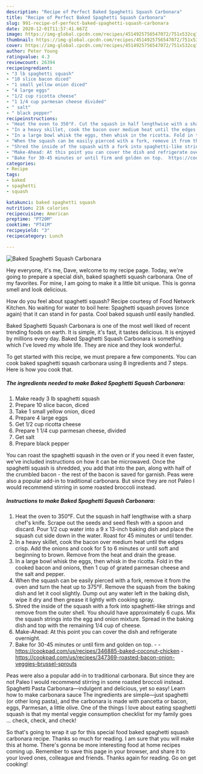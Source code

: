```yaml
---
description: "Recipe of Perfect Baked Spaghetti Squash Carbonara"
title: "Recipe of Perfect Baked Spaghetti Squash Carbonara"
slug: 991-recipe-of-perfect-baked-spaghetti-squash-carbonara
date: 2020-12-01T11:57:41.667Z
image: https://img-global.cpcdn.com/recipes/4514925756547072/751x532cq70/baked-spaghetti-squash-carbonara-recipe-main-photo.jpg
thumbnail: https://img-global.cpcdn.com/recipes/4514925756547072/751x532cq70/baked-spaghetti-squash-carbonara-recipe-main-photo.jpg
cover: https://img-global.cpcdn.com/recipes/4514925756547072/751x532cq70/baked-spaghetti-squash-carbonara-recipe-main-photo.jpg
author: Peter Young
ratingvalue: 4.3
reviewcount: 26394
recipeingredient:
- "3 lb spaghetti squash"
- "10 slice bacon diced"
- "1 small yellow onion diced"
- "4 large eggs"
- "1/2 cup ricotta cheese"
- "1 1/4 cup parmesan cheese divided"
- " salt"
- " black pepper"
recipeinstructions:
- "Heat the oven to 350°F. Cut the squash in half lengthwise with a sharp chef&#39;s knife. Scrape out the seeds and seed flesh with a spoon and discard. Pour 1/2 cup water into a 9 x 13-inch baking dish and place the squash cut side down in the water. Roast for 45 minutes or until tender."
- "In a heavy skillet, cook the bacon over medium heat until the edges crisp. Add the onions and cook for 5 to 6 minutes or until soft and beginning to brown. Remove from the heat and drain the grease."
- "In a large bowl whisk the eggs, then whisk in the ricotta. Fold in the cooked bacon and onions, then 1 cup of grated parmesan cheese and the salt and pepper."
- "When the squash can be easily pierced with a fork, remove it from the oven and turn the heat up to 375°F. Remove the squash from the baking dish and let it cool slightly. Dump out any water left in the baking dish, wipe it dry and then grease it lightly with cooking spray."
- "Shred the inside of the squash with a fork into spaghetti-like strings and remove from the outer shell. You should have approximately 6 cups. Mix the squash strings into the egg and onion mixture. Spread in the baking dish and top with the remaining 1/4 cup of cheese."
- "Make-Ahead: At this point you can cover the dish and refrigerate overnight."
- "Bake for 30-45 minutes or until firm and golden on top.  https://cookpad.com/us/recipes/346885-baked-coconut-chicken https://cookpad.com/us/recipes/347369-roasted-bacon-onion-veggies-brussel-sprouts"
categories:
- Recipe
tags:
- baked
- spaghetti
- squash

katakunci: baked spaghetti squash 
nutrition: 216 calories
recipecuisine: American
preptime: "PT20M"
cooktime: "PT41M"
recipeyield: "3"
recipecategory: Lunch

---
```



![Baked Spaghetti Squash Carbonara](https://img-global.cpcdn.com/recipes/4514925756547072/751x532cq70/baked-spaghetti-squash-carbonara-recipe-main-photo.jpg)

Hey everyone, it's me, Dave, welcome to my recipe page. Today, we're going to prepare a special dish, baked spaghetti squash carbonara. One of my favorites. For mine, I am going to make it a little bit unique. This is gonna smell and look delicious.

How do you feel about spaghetti squash? Recipe courtesy of Food Network Kitchen. No waiting for water to boil here: Spaghetti squash proves (once again) that it can stand in for pasta. Cool baked squash until easily handled.

Baked Spaghetti Squash Carbonara is one of the most well liked of recent trending foods on earth. It is simple, it's fast, it tastes delicious. It is enjoyed by millions every day. Baked Spaghetti Squash Carbonara is something which I've loved my whole life. They are nice and they look wonderful.


To get started with this recipe, we must prepare a few components. You can cook baked spaghetti squash carbonara using 8 ingredients and 7 steps. Here is how you cook that.

<!--inarticleads1-->

##### The ingredients needed to make Baked Spaghetti Squash Carbonara:

1. Make ready 3 lb spaghetti squash
1. Prepare 10 slice bacon, diced
1. Take 1 small yellow onion, diced
1. Prepare 4 large eggs
1. Get 1/2 cup ricotta cheese
1. Prepare 1 1/4 cup parmesan cheese, divided
1. Get  salt
1. Prepare  black pepper


You can roast the spaghetti squash in the oven or if you need it even faster, we&#39;ve included instructions on how it can be microwaved. Once the spaghetti squash is shredded, you add that into the pan, along with half of the crumbled bacon - the rest of the bacon is saved for garnish. Peas were also a popular add-in to traditional carbonara. But since they are not Paleo I would recommend stirring in some roasted broccoli instead. 

<!--inarticleads2-->

##### Instructions to make Baked Spaghetti Squash Carbonara:

1. Heat the oven to 350°F. Cut the squash in half lengthwise with a sharp chef&#39;s knife. Scrape out the seeds and seed flesh with a spoon and discard. Pour 1/2 cup water into a 9 x 13-inch baking dish and place the squash cut side down in the water. Roast for 45 minutes or until tender.
1. In a heavy skillet, cook the bacon over medium heat until the edges crisp. Add the onions and cook for 5 to 6 minutes or until soft and beginning to brown. Remove from the heat and drain the grease.
1. In a large bowl whisk the eggs, then whisk in the ricotta. Fold in the cooked bacon and onions, then 1 cup of grated parmesan cheese and the salt and pepper.
1. When the squash can be easily pierced with a fork, remove it from the oven and turn the heat up to 375°F. Remove the squash from the baking dish and let it cool slightly. Dump out any water left in the baking dish, wipe it dry and then grease it lightly with cooking spray.
1. Shred the inside of the squash with a fork into spaghetti-like strings and remove from the outer shell. You should have approximately 6 cups. Mix the squash strings into the egg and onion mixture. Spread in the baking dish and top with the remaining 1/4 cup of cheese.
1. Make-Ahead: At this point you can cover the dish and refrigerate overnight.
1. Bake for 30-45 minutes or until firm and golden on top. -  - https://cookpad.com/us/recipes/346885-baked-coconut-chicken - https://cookpad.com/us/recipes/347369-roasted-bacon-onion-veggies-brussel-sprouts


Peas were also a popular add-in to traditional carbonara. But since they are not Paleo I would recommend stirring in some roasted broccoli instead. Spaghetti Pasta Carbonara—indulgent and delicious, yet so easy! Learn how to make carbonara sauce The ingredients are simple—just spaghetti (or other long pasta), and the carbonara is made with pancetta or bacon, eggs, Parmesan, a little olive. One of the things I love about eating spaghetti squash is that my mental veggie consumption checklist for my family goes … check, check, and check! 

So that's going to wrap it up for this special food baked spaghetti squash carbonara recipe. Thanks so much for reading. I am sure that you will make this at home. There's gonna be more interesting food at home recipes coming up. Remember to save this page in your browser, and share it to your loved ones, colleague and friends. Thanks again for reading. Go on get cooking!

